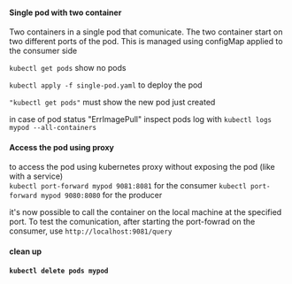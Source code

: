 <h4>Single pod with two container</h4>
Two containers in a single pod that comunicate.
The two container start on two different ports of the pod. This is managed using configMap applied to the consumer side

<code>kubectl get pods</code> show no pods

<code>kubectl apply -f single-pod.yaml</code> to deploy the pod

<code>"kubectl get pods"</code>
must show the new pod just created

in case of pod status "ErrImagePull" inspect pods log with
<code>kubectl logs mypod --all-containers</code>

<h4>Access the pod using proxy</h4>
to access the pod using kubernetes proxy without exposing the pod (like with a service)<br>
<code>kubectl port-forward mypod 9081:8081</code> for the consumer
<code>kubectl port-forward mypod 9080:8080</code> for the producer

it's now possible to call the container on the local machine at the specified port.
To test the comunication, after starting the port-fowrad on the consumer, use <code>http://localhost:9081/query </code>

<h4>clean up<h4>
<code>kubectl delete pods mypod</code>
